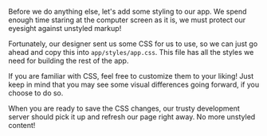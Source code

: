 Before we do anything else, let's add some styling to our app. We spend
enough time staring at the computer screen as it is, we must protect our
eyesight against unstyled markup!

Fortunately, our designer sent us some CSS for us to use, so we can just
go ahead and copy this into `app/styles/app.css`. This file has all the
styles we need for building the rest of the app.

If you are familiar with CSS, feel free to customize them to your
liking! Just keep in mind that you may see some visual differences going
forward, if you choose to do so.

When you are ready to save the CSS changes, our trusty development
server should pick it up and refresh our page right away. No more
unstyled content!
